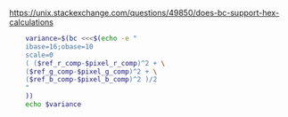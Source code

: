 https://unix.stackexchange.com/questions/49850/does-bc-support-hex-calculations
```sh
    variance=$(bc <<<$(echo -e "
	ibase=16;obase=10
	scale=0
	( ($ref_r_comp-$pixel_r_comp)^2 + \
	($ref_g_comp-$pixel_g_comp)^2 + \
	($ref_b_comp-$pixel_b_comp)^2 )/2
    "
    ))
    echo $variance
```
